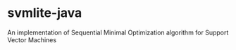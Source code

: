 # svmlite-java
An implementation of Sequential Minimal Optimization algorithm for Support Vector Machines
